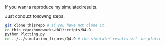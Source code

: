 If you wanna reproduce my simulated results. 

Just conduct following steps.
```bash
git clone thisrepo # if you have not clone it.
cd this repo/homeworks/HW1/scripts/Q4.9
python Plotting.py
cd ../../simulation_figures/Q4.9 # the simulated results will be plotted here.

